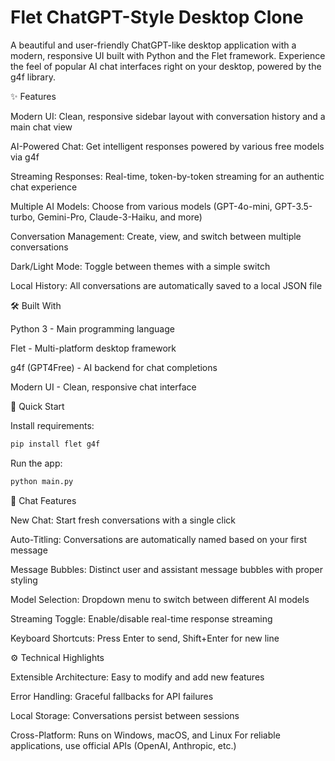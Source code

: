 # Flet ChatGPT-Style Desktop Clone

A beautiful and user-friendly ChatGPT-like desktop application with a modern, responsive UI built with Python and the Flet framework. Experience the feel of popular AI chat interfaces right on your desktop, powered by the g4f library.

✨ Features

Modern UI: Clean, responsive sidebar layout with conversation history and a main chat view

AI-Powered Chat: Get intelligent responses powered by various free models via g4f

Streaming Responses: Real-time, token-by-token streaming for an authentic chat experience

Multiple AI Models: Choose from various models (GPT-4o-mini, GPT-3.5-turbo, Gemini-Pro, Claude-3-Haiku, and more)

Conversation Management: Create, view, and switch between multiple conversations

Dark/Light Mode: Toggle between themes with a simple switch

Local History: All conversations are automatically saved to a local JSON file

🛠️ Built With

Python 3 - Main programming language

Flet - Multi-platform desktop framework

g4f (GPT4Free) - AI backend for chat completions

Modern UI - Clean, responsive chat interface

🚀 Quick Start

Install requirements:

``` bash
pip install flet g4f
```
Run the app:

``` bash
python main.py
```
💬 Chat Features

New Chat: Start fresh conversations with a single click

Auto-Titling: Conversations are automatically named based on your first message

Message Bubbles: Distinct user and assistant message bubbles with proper styling

Model Selection: Dropdown menu to switch between different AI models

Streaming Toggle: Enable/disable real-time response streaming

Keyboard Shortcuts: Press Enter to send, Shift+Enter for new line

⚙️ Technical Highlights

Extensible Architecture: Easy to modify and add new features

Error Handling: Graceful fallbacks for API failures

Local Storage: Conversations persist between sessions

Cross-Platform: Runs on Windows, macOS, and Linux
For reliable applications, use official APIs (OpenAI, Anthropic, etc.)

